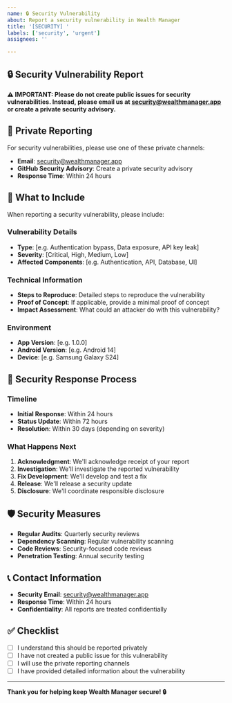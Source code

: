 ```yaml
---
name: 🔒 Security Vulnerability
about: Report a security vulnerability in Wealth Manager
title: '[SECURITY] '
labels: ['security', 'urgent']
assignees: ''

---
```


## 🔒 Security Vulnerability Report

**⚠️ IMPORTANT: Please do not create public issues for security vulnerabilities. Instead, please email us at [security@wealthmanager.app](mailto:security@wealthmanager.app) or create a private security advisory.**

## 📧 Private Reporting
For security vulnerabilities, please use one of these private channels:
- **Email**: [security@wealthmanager.app](mailto:security@wealthmanager.app)
- **GitHub Security Advisory**: Create a private security advisory
- **Response Time**: Within 24 hours

## 🚨 What to Include
When reporting a security vulnerability, please include:

### Vulnerability Details
- **Type**: [e.g. Authentication bypass, Data exposure, API key leak]
- **Severity**: [Critical, High, Medium, Low]
- **Affected Components**: [e.g. Authentication, API, Database, UI]

### Technical Information
- **Steps to Reproduce**: Detailed steps to reproduce the vulnerability
- **Proof of Concept**: If applicable, provide a minimal proof of concept
- **Impact Assessment**: What could an attacker do with this vulnerability?

### Environment
- **App Version**: [e.g. 1.0.0]
- **Android Version**: [e.g. Android 14]
- **Device**: [e.g. Samsung Galaxy S24]

## 🔐 Security Response Process

### Timeline
- **Initial Response**: Within 24 hours
- **Status Update**: Within 72 hours  
- **Resolution**: Within 30 days (depending on severity)

### What Happens Next
1. **Acknowledgment**: We'll acknowledge receipt of your report
2. **Investigation**: We'll investigate the reported vulnerability
3. **Fix Development**: We'll develop and test a fix
4. **Release**: We'll release a security update
5. **Disclosure**: We'll coordinate responsible disclosure

## 🛡️ Security Measures
- **Regular Audits**: Quarterly security reviews
- **Dependency Scanning**: Regular vulnerability scanning
- **Code Reviews**: Security-focused code reviews
- **Penetration Testing**: Annual security testing

## 📞 Contact Information
- **Security Email**: [security@wealthmanager.app](mailto:security@wealthmanager.app)
- **Response Time**: Within 24 hours
- **Confidentiality**: All reports are treated confidentially

## ✅ Checklist
- [ ] I understand this should be reported privately
- [ ] I have not created a public issue for this vulnerability
- [ ] I will use the private reporting channels
- [ ] I have provided detailed information about the vulnerability

---

**Thank you for helping keep Wealth Manager secure! 🔒**
